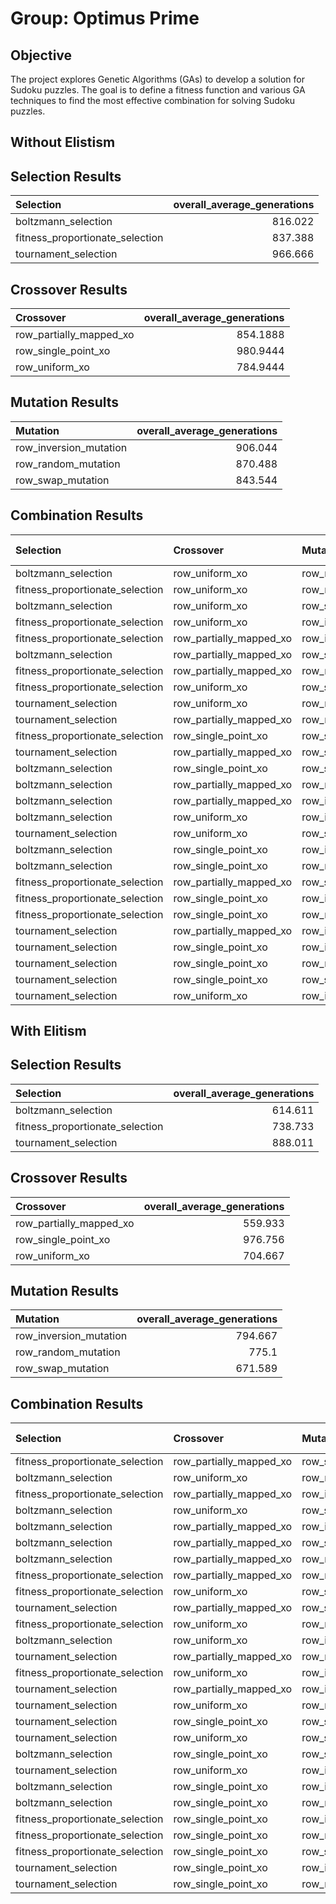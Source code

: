 # Group: Optimus Prime

## Objective
The project explores Genetic Algorithms (GAs) to develop a solution for Sudoku puzzles. The goal is to define a fitness function and various GA techniques to find the most effective combination for solving Sudoku puzzles.


## Without Elistism 
## Selection Results 

| Selection                       |   overall_average_generations |
|:--------------------------------|------------------------------:|
| boltzmann_selection             |                       816.022 |
| fitness_proportionate_selection |                       837.388 |
| tournament_selection            |                       966.666 |

## Crossover Results

| Crossover               |   overall_average_generations |
|:------------------------|------------------------------:|
| row_partially_mapped_xo |                      854.1888 |
| row_single_point_xo     |                      980.9444 |
| row_uniform_xo          |                      784.9444 |

## Mutation Results

| Mutation               |   overall_average_generations |
|:-----------------------|------------------------------:|
| row_inversion_mutation |                       906.044 |
| row_random_mutation    |                       870.488 |
| row_swap_mutation      |                       843.544 |


## Combination Results
| Selection                       | Crossover               | Mutation               |   Average Generations |   Solved Puzzles |
|:--------------------------------|:------------------------|:-----------------------|----------------------:|-----------------:|
| boltzmann_selection             | row_uniform_xo          | row_random_mutation    |                 578.1 |                6 |
| fitness_proportionate_selection | row_uniform_xo          | row_random_mutation    |                 672   |                5 |
| boltzmann_selection             | row_uniform_xo          | row_swap_mutation      |                 526.1 |                5 |
| fitness_proportionate_selection | row_uniform_xo          | row_inversion_mutation |                 713.9 |                4 |
| fitness_proportionate_selection | row_partially_mapped_xo | row_inversion_mutation |                 630.1 |                4 |
| boltzmann_selection             | row_partially_mapped_xo | row_swap_mutation      |                 616.8 |                4 |
| fitness_proportionate_selection | row_partially_mapped_xo | row_random_mutation    |                 788.2 |                3 |
| fitness_proportionate_selection | row_uniform_xo          | row_swap_mutation      |                 810.7 |                2 |
| tournament_selection            | row_uniform_xo          | row_random_mutation    |                 956.2 |                1 |
| tournament_selection            | row_partially_mapped_xo | row_random_mutation    |                 934   |                1 |
| fitness_proportionate_selection | row_single_point_xo     | row_swap_mutation      |                 921.6 |                1 |
| tournament_selection            | row_partially_mapped_xo | row_swap_mutation      |                 907.1 |                1 |
| boltzmann_selection             | row_single_point_xo     | row_swap_mutation      |                 906.9 |                1 |
| boltzmann_selection             | row_partially_mapped_xo | row_random_mutation    |                 905.9 |                1 |
| boltzmann_selection             | row_partially_mapped_xo | row_inversion_mutation |                 905.6 |                1 |
| boltzmann_selection             | row_uniform_xo          | row_inversion_mutation |                 904.8 |                1 |
| tournament_selection            | row_uniform_xo          | row_swap_mutation      |                 902.7 |                1 |
| boltzmann_selection             | row_single_point_xo     | row_inversion_mutation |                1000   |                0 |
| boltzmann_selection             | row_single_point_xo     | row_random_mutation    |                1000   |                0 |
| fitness_proportionate_selection | row_partially_mapped_xo | row_swap_mutation      |                1000   |                0 |
| fitness_proportionate_selection | row_single_point_xo     | row_inversion_mutation |                1000   |                0 |
| fitness_proportionate_selection | row_single_point_xo     | row_random_mutation    |                1000   |                0 |
| tournament_selection            | row_partially_mapped_xo | row_inversion_mutation |                1000   |                0 |
| tournament_selection            | row_single_point_xo     | row_inversion_mutation |                1000   |                0 |
| tournament_selection            | row_single_point_xo     | row_random_mutation    |                1000   |                0 |
| tournament_selection            | row_single_point_xo     | row_swap_mutation      |                1000   |                0 |
| tournament_selection            | row_uniform_xo          | row_inversion_mutation |                1000   |                0 |

## With Elitism
## Selection Results

| Selection                       |   overall_average_generations |
|:--------------------------------|------------------------------:|
| boltzmann_selection             |                       614.611 |
| fitness_proportionate_selection |                       738.733 |
| tournament_selection            |                       888.011 |

## Crossover Results

| Crossover               |   overall_average_generations |
|:------------------------|------------------------------:|
| row_partially_mapped_xo |                       559.933 |
| row_single_point_xo     |                       976.756 |
| row_uniform_xo          |                       704.667 |

## Mutation Results

| Mutation               |   overall_average_generations |
|:-----------------------|------------------------------:|
| row_inversion_mutation |                       794.667 |
| row_random_mutation    |                       775.1   |
| row_swap_mutation      |                       671.589 |

## Combination Results

| Selection                       | Crossover               | Mutation               |   Average Generations |   Solved Puzzles |
|:--------------------------------|:------------------------|:-----------------------|----------------------:|-----------------:|
| fitness_proportionate_selection | row_partially_mapped_xo | row_swap_mutation      |                 311.2 |               10 |
| boltzmann_selection             | row_uniform_xo          | row_random_mutation    |                 268.8 |               10 |
| fitness_proportionate_selection | row_partially_mapped_xo | row_inversion_mutation |                 424.8 |                9 |
| boltzmann_selection             | row_uniform_xo          | row_swap_mutation      |                 408.1 |                9 |
| boltzmann_selection             | row_partially_mapped_xo | row_inversion_mutation |                 378   |                9 |
| boltzmann_selection             | row_partially_mapped_xo | row_swap_mutation      |                 349.2 |                8 |
| boltzmann_selection             | row_partially_mapped_xo | row_random_mutation    |                 499   |                7 |
| fitness_proportionate_selection | row_partially_mapped_xo | row_random_mutation    |                 744.9 |                6 |
| fitness_proportionate_selection | row_uniform_xo          | row_swap_mutation      |                 616.5 |                6 |
| tournament_selection            | row_partially_mapped_xo | row_swap_mutation      |                 576.2 |                6 |
| fitness_proportionate_selection | row_uniform_xo          | row_random_mutation    |                 715.2 |                5 |
| boltzmann_selection             | row_uniform_xo          | row_inversion_mutation |                 681.7 |                5 |
| tournament_selection            | row_partially_mapped_xo | row_random_mutation    |                 857.1 |                4 |
| fitness_proportionate_selection | row_uniform_xo          | row_inversion_mutation |                 836   |                4 |
| tournament_selection            | row_partially_mapped_xo | row_inversion_mutation |                 899   |                3 |
| tournament_selection            | row_uniform_xo          | row_random_mutation    |                 890.9 |                3 |
| tournament_selection            | row_single_point_xo     | row_swap_mutation      |                 844.1 |                2 |
| tournament_selection            | row_uniform_xo          | row_swap_mutation      |                 992.3 |                1 |
| boltzmann_selection             | row_single_point_xo     | row_swap_mutation      |                 946.7 |                1 |
| tournament_selection            | row_uniform_xo          | row_inversion_mutation |                 932.5 |                1 |
| boltzmann_selection             | row_single_point_xo     | row_inversion_mutation |                1000   |                0 |
| boltzmann_selection             | row_single_point_xo     | row_random_mutation    |                1000   |                0 |
| fitness_proportionate_selection | row_single_point_xo     | row_inversion_mutation |                1000   |                0 |
| fitness_proportionate_selection | row_single_point_xo     | row_random_mutation    |                1000   |                0 |
| fitness_proportionate_selection | row_single_point_xo     | row_swap_mutation      |                1000   |                0 |
| tournament_selection            | row_single_point_xo     | row_inversion_mutation |                1000   |                0 |
| tournament_selection            | row_single_point_xo     | row_random_mutation    |                1000   |                0 |
